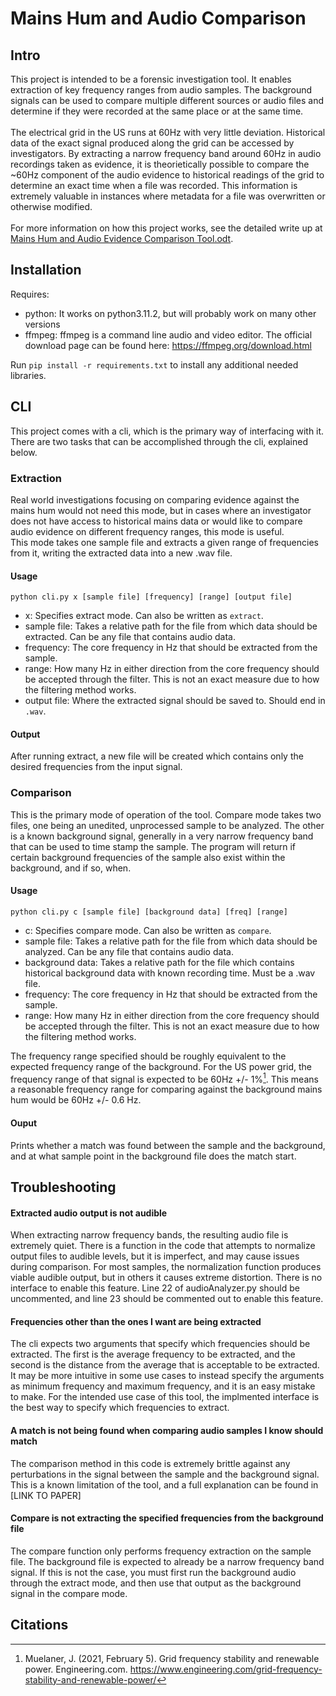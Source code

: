 # Mains Hum and Audio Comparison
## Intro
This project is intended to be a forensic investigation tool. It enables extraction of key frequency ranges from audio samples. The background signals can be used to compare multiple different sources or audio files and determine if they were recorded at the same place or at the same time.
<br/><br/>
The electrical grid in the US runs at 60Hz with very little deviation. Historical data of the exact signal produced along the grid can be accessed by investigators. By extracting a narrow frequency band around 60Hz in audio recordings taken as evidence, it is theorietically possible to compare the ~60Hz component of the audio evidence to historical readings of the grid to determine an exact time when a file was recorded. This information is extremely valuable in instances where metadata for a file was overwritten or otherwise modified.
<br/>
<br/>
For more information on how this project works, see the detailed write up at [Mains Hum and Audio Evidence Comparison Tool.odt](Mains_Hum_and_Audio_Evidence_Comparison_Tool.odt).
## Installation
Requires:
- python: It works on python3.11.2, but will probably work on many other versions
- ffmpeg: ffmpeg is a command line audio and video editor. The official download page can be found here: https://ffmpeg.org/download.html
<!-- end list -->
Run `pip install -r requirements.txt` to install any additional needed libraries.
## CLI
This project comes with a cli, which is the primary way of interfacing with it. There are two tasks that can be accomplished through the cli, explained below.
### Extraction
Real world investigations focusing on comparing evidence against the mains hum would not need this mode, but in cases where an investigator does not have access to historical mains data or would like to compare audio evidence on different frequency ranges, this mode is useful.
<br/>
This mode takes one sample file and extracts a given range of frequencies from it, writing the extracted data into a new .wav file.
#### Usage
`python cli.py x [sample file] [frequency] [range] [output file]`
<br/>
- x: Specifies extract mode. Can also be written as `extract`. <br/>
- sample file: Takes a relative path for the file from which data should be extracted. Can be any file that contains audio data. <br/>
- frequency: The core frequency in Hz that should be extracted from the sample.
- range: How many Hz in either direction from the core frequency should be accepted through the filter. This is not an exact measure due to how the filtering method works.
- output file: Where the extracted signal should be saved to. Should end in `.wav`.
#### Output
After running extract, a new file will be created which contains only the desired frequencies from the input signal.
### Comparison
This is the primary mode of operation of the tool. Compare mode takes two files, one being an unedited, unprocessed sample to be analyzed. The other is a known background signal, generally in a very narrow frequency band that can be used to time stamp the sample. The program will return if certain background frequencies of the sample also exist within the background, and if so, when.
#### Usage
`python cli.py c [sample file] [background data] [freq] [range]`
- c: Specifies compare mode. Can also be written as `compare`.
- sample file: Takes a relative path for the file from which data should be analyzed. Can be any file that contains audio data.
- background data: Takes a relative path for the file which contains historical background data with known recording time. Must be a .wav file.
- frequency: The core frequency in Hz that should be extracted from the sample.
- range: How many Hz in either direction from the core frequency should be accepted through the filter. This is not an exact measure due to how the filtering method works.
<!-- end list -->
The frequency range specified should be roughly equivalent to the expected frequency range of the background. For the US power grid, the frequency range of that signal is expected to be 60Hz +/- 1%[^1]. This means a reasonable frequency range for comparing against the background mains hum would be 60Hz +/- 0.6 Hz.
#### Ouput
Prints whether a match was found between the sample and the background, and at what sample point in the background file does the match start.
## Troubleshooting
#### Extracted audio output is not audible
When extracting narrow frequency bands, the resulting audio file is extremely quiet. There is a function in the code that attempts to normalize output files to audible levels, but it is imperfect, and may cause issues during comparison. For most samples, the normalization function produces viable audible output, but in others it causes extreme distortion. There is no interface to enable this feature. Line 22 of audioAnalyzer.py should be uncommented, and line 23 should be commented out to enable this feature.
#### Frequencies other than the ones I want are being extracted
The cli expects two arguments that specify which frequencies should be extracted. The first is the average frequency to be extracted, and the second is the distance from the average that is acceptable to be extracted. It may be more intuitive in some use cases to instead specify the arguments as minimum frequency and maximum frequency, and it is an easy mistake to make. For the intended use case of this tool, the implmented interface is the best way to specify which frequencies to extract.
#### A match is not being found when comparing audio samples I know should match
The comparison method in this code is extremely brittle against any perturbations in the signal between the sample and the background signal. This is a known limitation of the tool, and a full explanation can be found in [LINK TO PAPER]
#### Compare is not extracting the specified frequencies from the background file
The compare function only performs frequency extraction on the sample file. The background file is expected to already be a narrow frequency band signal. If this is not the case, you must first run the background audio through the extract mode, and then use that output as the background signal in the compare mode.
## Citations
[^1]:Muelaner, J. (2021, February 5). Grid frequency stability and renewable power. Engineering.com. https://www.engineering.com/grid-frequency-stability-and-renewable-power/
